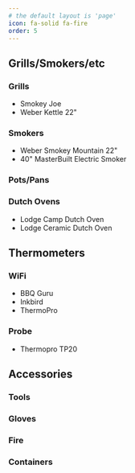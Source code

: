 ```yaml
---
# the default layout is 'page'
icon: fa-solid fa-fire
order: 5
---
```


## Grills/Smokers/etc

### Grills
  - Smokey Joe
  - Weber Kettle 22"

### Smokers
  - Weber Smokey Mountain 22"
  - 40" MasterBuilt Electric Smoker

### Pots/Pans

### Dutch Ovens
  - Lodge Camp Dutch Oven
  - Lodge Ceramic Dutch Oven

## Thermometers
### WiFi
   - BBQ Guru
   - Inkbird
   - ThermoPro

### Probe
   - Thermopro TP20

## Accessories

### Tools
### Gloves
### Fire
### Containers